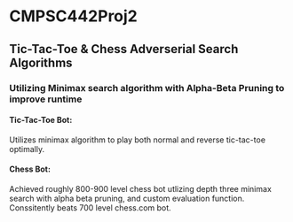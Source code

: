 # CMPSC442Proj2
## Tic-Tac-Toe &amp; Chess Adverserial Search Algorithms 
### Utilizing Minimax search algorithm with Alpha-Beta Pruning to improve runtime

#### Tic-Tac-Toe Bot: 
Utilizes minimax algorithm to play both normal and reverse tic-tac-toe optimally. 

#### Chess Bot: 
Achieved roughly 800-900 level chess bot utlizing depth three minimax search with alpha beta pruning, and custom evaluation function. 
Conssitently beats 700 level chess.com bot.
